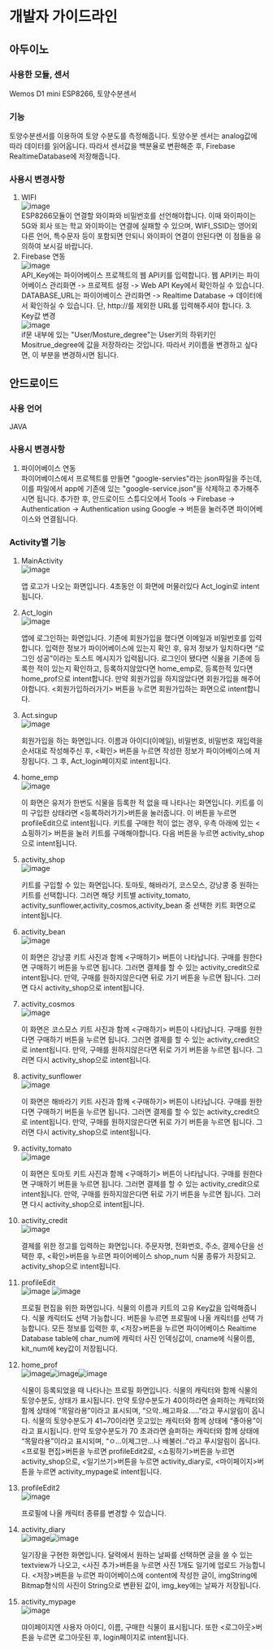 # 개발자 가이드라인
## 아두이노
  ### 사용한 모듈, 센서
  Wemos D1 mini ESP8266, 토양수분센서
  ### 기능
  토양수분센서를 이용하여 토양 수분도를 측정해줍니다. 토양수분 센서는 analog값에 따라 데이터를 읽어옵니다. 따라서 센서값을 백분율로 변환해준 후, Firebase RealtimeDatabase에 저장해줍니다.
  ### 사용시 변경사항
  1. WIFI  
    ![image](https://github.com/yoonaaaaya/Green_mamma/assets/122026119/d0bdaa3a-07f2-4718-a6f8-61ad5f1e33c0)  
    ESP8266모듈이 연결할 와이파와 비밀번호를 선언해야합니다. 이때 와이파이는 5G와 회사 또는 학교 와이파이는 연결에 실패할 수 있으며, WIFI_SSID는 영어외 다른 언어, 특수문자 등이 포함되면 안되니 와이파이 연결이 안된다면 이 점들을 유의하여 보시길 바랍니다.
  2. Firebase 연동  
    ![image](https://github.com/yoonaaaaya/Green_mamma/assets/122026119/c20eac92-a4aa-4857-a084-712b348278b5)  
    API_Key에는 파이어베이스 프로젝트의 웹 API키를 입력합니다. 웹 API키는 파이어베이스 관리화면 -> 프로젝트 설정 -> Web API Key에서 확인하실 수 있습니다.  
    DATABASE_URL는 파이어베이스 관리화면 -> Realtime Database -> 데이터에서 확인하실 수 있습니다. 단, http://를 제외한 URL를 입력해주셔야 합니다.
    3. Key값 변경  
      ![image](https://github.com/yoonaaaaya/Green_mamma/assets/122026119/d649ca23-c2f4-43c5-8cd0-12f19c10c0f1)  
      if문 내부에 있는 "User/Mosture_degree"는 User키의 하위키인 Mositrue_degree에 값을 저장하라는 것입니다. 따라서 키이름을 변경하고 싶다면, 이 부분을 변경하시면 됩니다.
        
## 안드로이드  
  ### 사용 언어  
  JAVA
  ### 사용시 변경사항  
  1. 파이어베이스 연동  
    파이어베이스에서 프로젝트를 만들면 "google-servies"라는 json파일을 주는데, 이를 파일에서 app에 기존에 있는 "google-service.json"을 삭제하고 추가해주시면 됩니다. 추가한 후, 안드로이드 스튜디오에서 Tools -> Firebase -> Authentication -> Authentication using Google -> <connect> 버튼을 눌러주면 파이어베이스와 연결됩니다.  
  ### Activity별 기능  
   1. MainActivity  
    ![image](https://github.com/yoonaaaaya/Green_mamma/assets/122026119/79d74e25-a96a-453e-83d8-ae988e18dd95)

    
      앱 로고가 나오는 화면입니다. 4초동안 이 화면에 머물러있다 Act_login로 intent됩니다.
    
2. Act_login  
    ![image](https://github.com/yoonaaaaya/Green_mamma/assets/122026119/8ac31f37-21c6-4d1c-b74a-42b9d0634d23)

    
    앱에 로그인하는 화면입니다. 기존에 회원가입을 했다면 이메일과 비밀번호를 입력합니다. 입력한 정보가 파이어베이스에 있는지 확인 후, 유저 정보가 일치하다면 “로그인 성공”이라는 토스트 메시지가 입력됩니다.  로그인이 됐다면 식물을 기존에 등록한 적이 있는지 확인하고, 등록하지않았다면 home_emp로, 등록한적 있다면 home_prof으로  intent합니다.
      만약 회원가입을 하지않았다면 회원가입을 해주어야합니다.  <회원가입하러가기> 버튼을 누르면 회원가입하는 화면으로 intent합니다. 
    
3. Act.singup  
    ![image](https://github.com/yoonaaaaya/Green_mamma/assets/122026119/7bfa626c-2bd4-40d5-8a28-c9b7ffad0e86)

    
    회원가입을 하는 화면입니다.  이름과 아이디(이메일), 비밀번호, 비밀번호 재입력을 순서대로 작성해주신 후, <확인> 버튼을 누르면 작성한 정보가 파이어베이스에 저장됩니다. 그 후, Act_login페이지로 intent됩니다.
    
4. home_emp  
    ![image](https://github.com/yoonaaaaya/Green_mamma/assets/122026119/0f03cb44-3d82-4bcb-80ff-317a5ca4743e)

    
      이 화면은 유저가 한번도 식물을 등록한 적 없을 때 나타나는 화면입니다. 키트를 이미 구입한 상태라면 <등록하러가기>버튼을 눌러줍니다. 이 버튼을 누르면 profileEdit으로 intent됩니다. 
    키트를 구매한 적이 없는 경우, 우측 아래에 있는 <쇼핑하기> 버튼을 눌러 키트를 구매해야합니다. 다음 버튼을 누르면 activity_shop으로 intent됩니다. 
    
5. activity_shop  
    ![image](https://github.com/yoonaaaaya/Green_mamma/assets/122026119/0d967059-3283-47ee-a412-ac9998a4aae5)

    
    키트를 구입할 수 있는 화면입니다. 토마토, 해바라기, 코스모스, 강낭콩 중 원하는 키트를 선택합니다. 그러면 해당 키트별 activity_tomato, activity_sunflower,activity_cosmos,activity_bean 중 선택한 키트 화면으로 intent됩니다.
    
6. activity_bean  
    ![image](https://github.com/yoonaaaaya/Green_mamma/assets/122026119/3eed3264-ae08-49bf-a954-895d803e12cf)

    
      이 화면은 강낭콩 키트 사진과 함께 <구매하기> 버튼이 나타납니다. 구매를 원한다면 구매하기 버튼을 누르면 됩니다. 그러면 결제를 할 수 있는 activity_credit으로 intent됩니다. 만약, 구매를 원하지않은다면 뒤로 가기 버튼을 누르면 됩니다. 그러면 다시 activity_shop으로 intent됩니다.
    
7. activity_cosmos  
    ![image](https://github.com/yoonaaaaya/Green_mamma/assets/122026119/ec81d051-82c2-4ab9-a267-a5fa8bdb0868)

    
      이 화면은 코스모스 키트 사진과 함께 <구매하기> 버튼이 나타납니다. 구매를 원한다면 구매하기 버튼을 누르면 됩니다. 그러면 결제를 할 수 있는 activity_credit으로 intent됩니다. 만약, 구매를 원하지않은다면 뒤로 가기 버튼을 누르면 됩니다. 그러면 다시 activity_shop으로 intent됩니다.
    
8. activity_sunflower  
    ![image](https://github.com/yoonaaaaya/Green_mamma/assets/122026119/c996aa58-cbd9-41b5-aa42-71ed5d914002)

    
      이 화면은 해바라기 키트 사진과 함께 <구매하기> 버튼이 나타납니다. 구매를 원한다면 구매하기 버튼을 누르면 됩니다. 그러면 결제를 할 수 있는 activity_credit으로 intent됩니다. 만약, 구매를 원하지않은다면 뒤로 가기 버튼을 누르면 됩니다. 그러면 다시 activity_shop으로 intent됩니다.
    
9. activity_tomato  
    ![image](https://github.com/yoonaaaaya/Green_mamma/assets/122026119/4829bb7f-4af9-40a6-8fe1-4c84f1933eae)

    
      이 화면은 토마토 키트 사진과 함께 <구매하기> 버튼이 나타납니다. 구매를 원한다면 구매하기 버튼을 누르면 됩니다. 그러면 결제를 할 수 있는 activity_credit으로 intent됩니다. 만약, 구매를 원하지않은다면 뒤로 가기 버튼을 누르면 됩니다. 그러면 다시 activity_shop으로 intent됩니다.
    
10. activity_credit  
    ![image](https://github.com/yoonaaaaya/Green_mamma/assets/122026119/6b240b49-df0a-4e97-89e3-284b1e3b0075)

    
    결제를 위한 정고를 입력하는 화면입니다. 주문자명, 전화번호, 주소, 결제수단을 선택한 후, <확인>버튼을 누르면 파이어베이스 shop_num 식물 종류가 저장되고. activity_shop으로 intent됩니다.
    
11. profileEdit  
  ![image](https://github.com/yoonaaaaya/Green_mamma/assets/122026119/d2042274-8913-427f-b526-1adff0fc4097)  ![image](https://github.com/yoonaaaaya/Green_mamma/assets/122026119/ef928c27-c196-4ab8-b99d-c975fb094cef)

    
    프로필 편집을 위한 화면입니다. 식물의 이름과 키트의 고유 Key값을 입력해줍니다. 식물 캐릭터도 선택 가능합니다. <CLICK>버튼을 누르면 프로필에 나올 캐릭터를 선택 가능합니다. 모든 정보를 입력한 후, <저장>버튼을 누르면 파이어베이스 Realtime Database table에 char_num에 캐릭터 사진 인덱싱값이, cname에 식물이름, kit_num에 key값이 저장됩니다.  
  
 12. home_prof  
    ![image](https://github.com/yoonaaaaya/Green_mamma/assets/122026119/edb0cedf-d1ac-4ed0-9e4d-e15787ec39c0)![image](https://github.com/yoonaaaaya/Green_mamma/assets/122026119/5bb94e68-6260-4a13-8de5-93f23a6e0e8d)![image](https://github.com/yoonaaaaya/Green_mamma/assets/122026119/6cc63a23-53df-498b-850c-924e9179f6c4)
   
    
      식물이 등록되었을 때 나타나는 프로필 화면입니다. 식물의 캐릭터와 함께 식물의 토양수분도, 상태가 표시됩니다.  만약 토양수분도가 40이하라면 슬퍼하는 캐릭터와 함께 상태에 “목말라용”이라고 표시되며, “으악..배고파요…..”라고 푸시알림이 옵니다. 식물의 토양수분도가 41~70이라면 웃고있는 캐릭터와 함께 상태에 “좋아용”이라고 표시됩니다. 만약 토양수분도가 70 초과라면 슬퍼하는 캐릭터와 함께 상태에 “목말라용”이라고 표시되며, “ㅇ…이제그만…나 배불러..”라고 푸시알림이 옵니다.  
  <프로필 편집>버튼을 누르면 profileEdit2로, <쇼핑하기>버튼을 누르면 activity_shop으로, <일기쓰기>버튼을 누르면 activity_diary로, <마이페이지>버튼을 누르면 activity_mypage로 intent됩니다.
    
13. profileEdit2  
      ![image](https://github.com/yoonaaaaya/Green_mamma/assets/122026119/581856d1-609f-4183-b76b-3d376757eea5)

    
    프로필에 나올 캐릭터 종류를 변경할 수 있습니다. 
14. activity_diary  
      ![image](https://github.com/yoonaaaaya/Green_mamma/assets/122026119/3e04ac2d-525d-49e3-80b9-48d08565cd3b)![image](https://github.com/yoonaaaaya/Green_mamma/assets/122026119/45350233-16c9-4621-8328-ce9493a0f2b9)


    
    일기장을 구현한 화면입니다. 달력에서 원하는 날짜를 선택하면 글을 쓸 수 있는 textview가 나오고, <사진 추가>버튼을 누르면 사진 1개도 일기에 업로드 가능합니다. <저장>버튼을 누르면 파이어베이스에 content에 작성한 글이, imgString에 Bitmap형식의 사진이 String으로 변환된 값이, img_key에는 날짜가 저장됩니다. 
    
15. activity_mypage  
      ![image](https://github.com/yoonaaaaya/Green_mamma/assets/122026119/4d69d4ad-5d14-422c-8ac7-1bc93f3a4482)

    
    먀이페이지엔 사용자 아이디, 이름, 구매한 식물이 표시됩니다. 또한 <로그아웃>버튼을 누르면 로그아웃된 후, login페이지로 intent됩니다.
    

    
 
    

